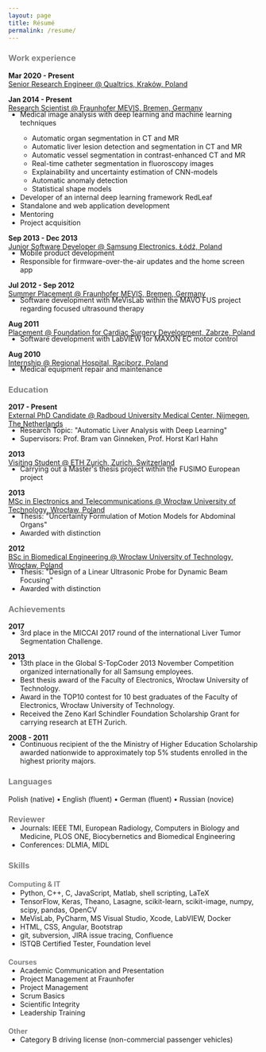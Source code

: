 ```yaml
---
layout: page
title: Résumé
permalink: /resume/
---
```


<h3 style="color:grey">Work experience</h3>

**Mar 2020 - Present** <br>
<u>Senior Research Engineer @ Qualtrics, Kraków, Poland</u>

**Jan 2014 - Present** <br>
<u>Research Scientist @ Fraunhofer MEVIS, Bremen, Germany</u>
<ul style="margin-top:-18px">
  <li>Medical image analysis with deep learning and machine learning techniques</li>
  <ul style="margin-bottom:0px">
    <li>Automatic organ segmentation in CT and MR</li>
    <li>Automatic liver lesion detection and segmentation in CT and MR</li>
    <li>Automatic vessel segmentation in contrast-enhanced CT and MR</li>
    <li>Real-time catheter segmentation in fluoroscopy images</li>
    <li>Explainability and uncertainty estimation of CNN-models</li>
    <li>Automatic anomaly detection</li>
    <li>Statistical shape models</li>
  </ul>
  <li>Developer of an internal deep learning framework RedLeaf</li>
  <li>Standalone and web application development</li>
  <li>Mentoring</li>
  <li>Project acquisition</li>
</ul>

**Sep 2013 - Dec 2013** <br>
<u>Junior Software Developer @ Samsung Electronics, Łódź, Poland</u>
<ul style="margin-top:-18px">
  <li>Mobile product development</li>
  <li>Responsible for firmware-over-the-air updates and the home screen app</li>
</ul>

**Jul 2012 - Sep 2012** <br>
<u>Summer Placement @ Fraunhofer MEVIS, Bremen, Germany</u>
<ul style="margin-top:-18px">
  <li>Software development with MeVisLab within the MAVO FUS project regarding focused ultrasound therapy </li>
</ul>


**Aug 2011** <br>
<u>Placement @ Foundation for Cardiac Surgery Development, Zabrze, Poland</u>
<ul style="margin-top:-18px">
  <li>Software development with LabVIEW for MAXON EC motor control</li>
</ul>

**Aug 2010** <br>
<u>Internship @ Regional Hospital, Raciborz, Poland</u>
<ul style="margin-top:-18px">
  <li>Medical equipment repair and maintenance</li>
</ul>

<h3 style="color:grey">Education</h3>

**2017 - Present** <br>
<u>External PhD Candidate @ Radboud University Medical Center, Nijmegen, The Netherlands</u>
<ul style="margin-top:-18px">
  <li>Research Topic: "Automatic Liver Analysis with Deep Learning"</li>
  <li>Supervisors: Prof. Bram van Ginneken, Prof. Horst Karl Hahn</li>
</ul>

**2013** <br>
<u>Visiting Student @ ETH Zurich, Zurich, Switzerland</u>
<ul style="margin-top:-18px">
  <li>Carrying out a Master's thesis project within the FUSIMO European project</li>
</ul>

**2013** <br>
<u>MSc in Electronics and Telecommunications @ Wrocław University of Technology, Wrocław, Poland</u>
<ul style="margin-top:-18px">
  <li>Thesis: "Uncertainty Formulation of Motion Models for Abdominal Organs"</li>
  <li>Awarded with distinction</li>
</ul>

**2012** <br>
<u>BSc in Biomedical Engineering @ Wrocław University of Technology, Wrocław, Poland</u>
<ul style="margin-top:-18px">
  <li>Thesis: "Design of a Linear Ultrasonic Probe for Dynamic Beam Focusing"</li>
  <li>Awarded with distinction</li>
</ul>

<h3 style="color:grey">Achievements</h3>

**2017**
<ul style="margin-top:-18px">
  <li>3rd place in the MICCAI 2017 round of the international Liver Tumor Segmentation Challenge.</li>
</ul>

**2013**
<ul style="margin-top:-18px">
  <li>13th place in the Global S-TopCoder 2013 November Competition organized internationally for all Samsung employees.</li>
  <li>Best thesis award of the Faculty of Electronics, Wrocław University of Technology.</li>
  <li>Award in the TOP10 contest for 10 best graduates of the Faculty of Electronics, Wrocław University of Technology.</li>
  <li>Received  the Zeno Karl Schindler Foundation Scholarship Grant for carrying research at ETH Zurich.</li>
</ul>

**2008 - 2011**
<ul style="margin-top:-18px">
  <li>Continuous recipient of the the Ministry of Higher Education Scholarship awarded nationwide to approximately top 5% students enrolled in the highest priority majors.</li>
</ul>

<h3 style="color:grey">Languages</h3>

Polish (native) • English (fluent) • German (fluent) • Russian (novice)

<h3 style="color:grey">Reviewer</h3>
<ul style="margin-top:-18px">
  <li>Journals: IEEE TMI, European Radiology, Computers in Biology and Medicine, PLOS ONE,
  Biocybernetics and Biomedical Engineering</li>
  <li>Conferences: DLMIA, MIDL</li>
</ul>

<h3 style="color:grey">Skills</h3>

<h4 style="color:grey">Computing & IT</h4>

<ul style="margin-top:-18px">
  <li>Python, C++, C, JavaScript, Matlab, shell scripting, LaTeX</li>
  <li>TensorFlow, Keras, Theano, Lasagne, scikit-learn, scikit-image, numpy, scipy, pandas, OpenCV</li>
  <li>MeVisLab, PyCharm, MS Visual Studio, Xcode, LabVIEW, Docker</li>
  <li>HTML, CSS, Angular, Bootstrap</li>
  <li>git, subversion, JIRA issue tracing, Confluence</li>
  <li>ISTQB Certified Tester, Foundation level</li>
</ul>

<h4 style="color:grey">Courses</h4>
<ul style="margin-top:-18px">
  <li>Academic Communication and Presentation</li>
  <li>Project Management at Fraunhofer</li>
  <li>Project Management</li>
  <li>Scrum Basics</li>
  <li>Scientific Integrity</li>
  <li>Leadership Training</li>
</ul>

<h4 style="color:grey">Other</h4>
<ul style="margin-top:-18px">
  <li>Category B driving license (non-commercial passenger vehicles)</li>
</ul> 

